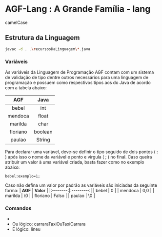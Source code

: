 # AGF-Lang : A Grande Família - lang #

camelCase


## Estrutura da Linguagem ##

```bash
javac -d . .\recursosDaLinguagem\*.java
```

### Variáveis ###

As variáveis da Linguagem de Programação AGF contam com um sistema de validação de tipo dentre outros necessários para uma linguagem de programação e possuem como respectivos tipos aos do Java de acordo com a  tabela abaixo: 

|  **AGF** | **Java** |
|:--------:|:--------:|
|   bebel  |    int   |
|  mendoca |   float  |
|  marilda |   char   |
| floriano |  boolean |
|  paulao  |  String  |

Para declarar uma variável, deve-se definir o tipo seguido de dois pontos ( : ) após isso o nome da variável e ponto e virgula ( ; ) no final.
Caso queira atribuir um valor à uma variável criada, basta fazer como no exemplo abaixo:
```code
bebel:exemplo=1;
```
Caso não defina um valor por padrão as variáveis são iniciadas da seguinte forma:
|  **AGF** | **Valor** |
|:--------:|:---------:|
|   bebel  |     0     |
|  mendoca |    0,0    |
|  marilda |     \0    |
| floriano |   Falso   |
|  paulao  |     \0    |

### Comandos ###
- 
- Ou lógico: carraraTaxiOuTaxiCarrara
- E lógico: lineu

